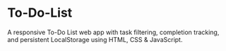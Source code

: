 # To-Do-List
 A responsive To-Do List web app with task filtering, completion tracking, and persistent LocalStorage using HTML, CSS & JavaScript.
